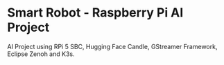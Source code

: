 # Smart Robot - Raspberry Pi AI Project

AI Project using RPi 5 SBC, Hugging Face Candle, GStreamer Framework, Eclipse Zenoh and K3s.
